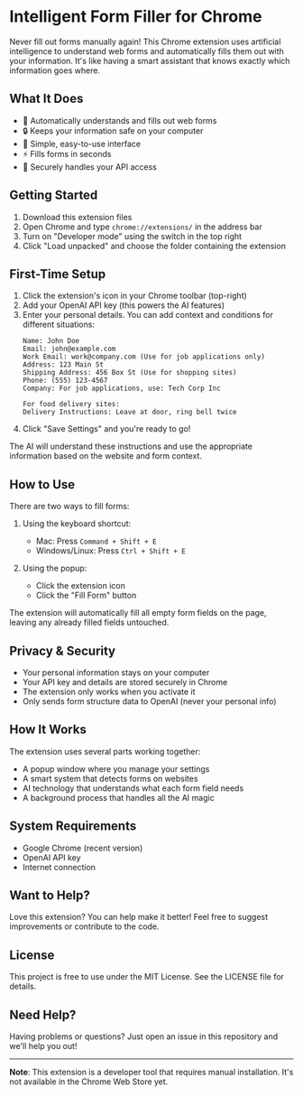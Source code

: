 # Intelligent Form Filler for Chrome

Never fill out forms manually again! This Chrome extension uses artificial intelligence to understand web forms and automatically fills them out with your information. It's like having a smart assistant that knows exactly which information goes where.

## What It Does

- 🤖 Automatically understands and fills out web forms
- 🔒 Keeps your information safe on your computer
- 🎨 Simple, easy-to-use interface
- ⚡ Fills forms in seconds
- 🔐 Securely handles your API access

## Getting Started

1. Download this extension files
2. Open Chrome and type `chrome://extensions/` in the address bar
3. Turn on "Developer mode" using the switch in the top right
4. Click "Load unpacked" and choose the folder containing the extension

## First-Time Setup

1. Click the extension's icon in your Chrome toolbar (top-right)
2. Add your OpenAI API key (this powers the AI features)
3. Enter your personal details. You can add context and conditions for different situations:
   ```
   Name: John Doe
   Email: john@example.com
   Work Email: work@company.com (Use for job applications only)
   Address: 123 Main St
   Shipping Address: 456 Box St (Use for shopping sites)
   Phone: (555) 123-4567
   Company: For job applications, use: Tech Corp Inc

   For food delivery sites:
   Delivery Instructions: Leave at door, ring bell twice
   ```
4. Click "Save Settings" and you're ready to go!

The AI will understand these instructions and use the appropriate information based on the website and form context.

## How to Use

There are two ways to fill forms:

1. Using the keyboard shortcut:
   - Mac: Press `Command + Shift + E`
   - Windows/Linux: Press `Ctrl + Shift + E`

2. Using the popup:
   - Click the extension icon
   - Click the "Fill Form" button

The extension will automatically fill all empty form fields on the page, leaving any already filled fields untouched.

## Privacy & Security

- Your personal information stays on your computer
- Your API key and details are stored securely in Chrome
- The extension only works when you activate it
- Only sends form structure data to OpenAI (never your personal info)

## How It Works

The extension uses several parts working together:
- A popup window where you manage your settings
- A smart system that detects forms on websites
- AI technology that understands what each form field needs
- A background process that handles all the AI magic

## System Requirements

- Google Chrome (recent version)
- OpenAI API key
- Internet connection

## Want to Help?

Love this extension? You can help make it better! Feel free to suggest improvements or contribute to the code.

## License

This project is free to use under the MIT License. See the LICENSE file for details.

## Need Help?

Having problems or questions? Just open an issue in this repository and we'll help you out!

---

**Note**: This extension is a developer tool that requires manual installation. It's not available in the Chrome Web Store yet. 